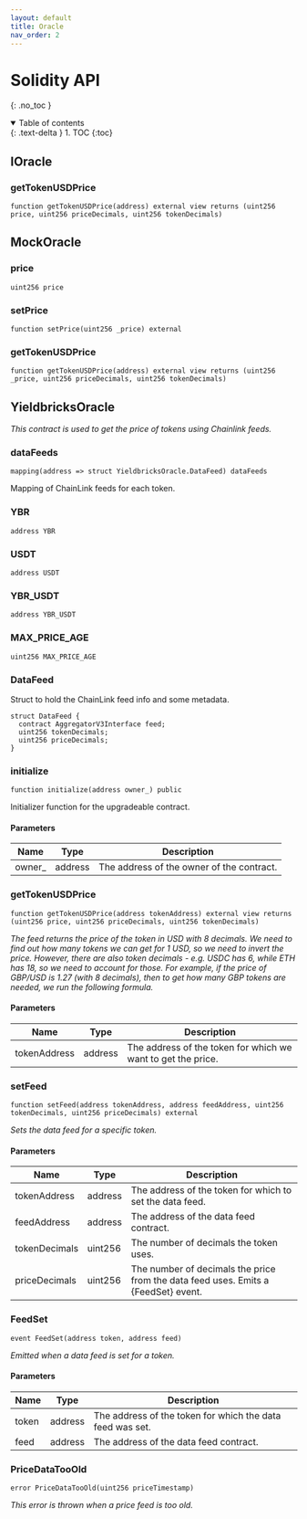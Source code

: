 ```yaml
---
layout: default
title: Oracle
nav_order: 2
---
```


# Solidity API
{: .no_toc }

<details open markdown="block">
  <summary>
    Table of contents
  </summary>
  {: .text-delta }
1. TOC
{:toc}
</details>

## IOracle

### getTokenUSDPrice

```solidity
function getTokenUSDPrice(address) external view returns (uint256 price, uint256 priceDecimals, uint256 tokenDecimals)
```

## MockOracle

### price

```solidity
uint256 price
```

### setPrice

```solidity
function setPrice(uint256 _price) external
```

### getTokenUSDPrice

```solidity
function getTokenUSDPrice(address) external view returns (uint256 _price, uint256 priceDecimals, uint256 tokenDecimals)
```

## YieldbricksOracle

_This contract is used to get the price of tokens using Chainlink feeds._

### dataFeeds

```solidity
mapping(address => struct YieldbricksOracle.DataFeed) dataFeeds
```

Mapping of ChainLink feeds for each token.

### YBR

```solidity
address YBR
```

### USDT

```solidity
address USDT
```

### YBR_USDT

```solidity
address YBR_USDT
```

### MAX_PRICE_AGE

```solidity
uint256 MAX_PRICE_AGE
```

### DataFeed

Struct to hold the ChainLink feed info and some metadata.

```solidity
struct DataFeed {
  contract AggregatorV3Interface feed;
  uint256 tokenDecimals;
  uint256 priceDecimals;
}
```

### initialize

```solidity
function initialize(address owner_) public
```

Initializer function for the upgradeable contract.

#### Parameters

| Name | Type | Description |
| ---- | ---- | ----------- |
| owner_ | address | The address of the owner of the contract. |

### getTokenUSDPrice

```solidity
function getTokenUSDPrice(address tokenAddress) external view returns (uint256 price, uint256 priceDecimals, uint256 tokenDecimals)
```

_The feed returns the price of the token in USD with 8 decimals. We need to find out
how many tokens we can get for 1 USD, so we need to invert the price. However, there are
also token decimals - e.g. USDC has 6, while ETH has 18, so we need to account for those.
For example, if the price of GBP/USD is 1.27 (with 8 decimals), then to get how many GBP
tokens are needed, we run the following formula._

#### Parameters

| Name | Type | Description |
| ---- | ---- | ----------- |
| tokenAddress | address | The address of the token for which we want to get the price. |

### setFeed

```solidity
function setFeed(address tokenAddress, address feedAddress, uint256 tokenDecimals, uint256 priceDecimals) external
```

_Sets the data feed for a specific token._

#### Parameters

| Name | Type | Description |
| ---- | ---- | ----------- |
| tokenAddress | address | The address of the token for which to set the data feed. |
| feedAddress | address | The address of the data feed contract. |
| tokenDecimals | uint256 | The number of decimals the token uses. |
| priceDecimals | uint256 | The number of decimals the price from the data feed uses. Emits a {FeedSet} event. |

### FeedSet

```solidity
event FeedSet(address token, address feed)
```

_Emitted when a data feed is set for a token._

#### Parameters

| Name | Type | Description |
| ---- | ---- | ----------- |
| token | address | The address of the token for which the data feed was set. |
| feed | address | The address of the data feed contract. |

### PriceDataTooOld

```solidity
error PriceDataTooOld(uint256 priceTimestamp)
```

_This error is thrown when a price feed is too old._

